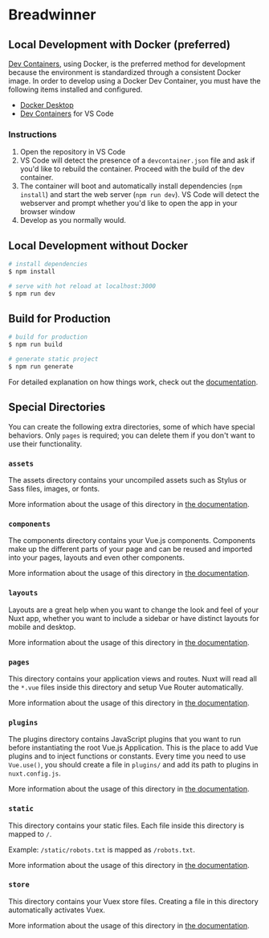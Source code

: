 # Breadwinner

## Local Development with Docker (preferred)

[Dev Containers](https://code.visualstudio.com/remote/advancedcontainers/overview), using Docker, is the preferred method for development because the environment is standardized through a consistent Docker image. In order to develop using a Docker Dev Container, you must have the following items installed and configured.

* [Docker Desktop](https://www.docker.com/products/docker-desktop/)
* [Dev Containers](https://marketplace.visualstudio.com/items?itemName=ms-vscode-remote.remote-containers) for VS Code

### Instructions

1. Open the repository in VS Code
1. VS Code will detect the presence of a `devcontainer.json` file and ask if you'd like to rebuild the container. Proceed with the build of the dev container.
1. The container will boot and automatically install dependencies (`npm install`) and start the web server (`npm run dev`). VS Code will detect the webserver and prompt whether you'd like to open the app in your browser window
1. Develop as you normally would.




## Local Development without Docker

```bash
# install dependencies
$ npm install

# serve with hot reload at localhost:3000
$ npm run dev
```

## Build for Production

```bash
# build for production
$ npm run build

# generate static project
$ npm run generate
```

For detailed explanation on how things work, check out the [documentation](https://nuxtjs.org).

## Special Directories

You can create the following extra directories, some of which have special behaviors. Only `pages` is required; you can delete them if you don't want to use their functionality.

### `assets`

The assets directory contains your uncompiled assets such as Stylus or Sass files, images, or fonts.

More information about the usage of this directory in [the documentation](https://nuxtjs.org/docs/2.x/directory-structure/assets).

### `components`

The components directory contains your Vue.js components. Components make up the different parts of your page and can be reused and imported into your pages, layouts and even other components.

More information about the usage of this directory in [the documentation](https://nuxtjs.org/docs/2.x/directory-structure/components).

### `layouts`

Layouts are a great help when you want to change the look and feel of your Nuxt app, whether you want to include a sidebar or have distinct layouts for mobile and desktop.

More information about the usage of this directory in [the documentation](https://nuxtjs.org/docs/2.x/directory-structure/layouts).

### `pages`

This directory contains your application views and routes. Nuxt will read all the `*.vue` files inside this directory and setup Vue Router automatically.

More information about the usage of this directory in [the documentation](https://nuxtjs.org/docs/2.x/get-started/routing).

### `plugins`

The plugins directory contains JavaScript plugins that you want to run before instantiating the root Vue.js Application. This is the place to add Vue plugins and to inject functions or constants. Every time you need to use `Vue.use()`, you should create a file in `plugins/` and add its path to plugins in `nuxt.config.js`.

More information about the usage of this directory in [the documentation](https://nuxtjs.org/docs/2.x/directory-structure/plugins).

### `static`

This directory contains your static files. Each file inside this directory is mapped to `/`.

Example: `/static/robots.txt` is mapped as `/robots.txt`.

More information about the usage of this directory in [the documentation](https://nuxtjs.org/docs/2.x/directory-structure/static).

### `store`

This directory contains your Vuex store files. Creating a file in this directory automatically activates Vuex.

More information about the usage of this directory in [the documentation](https://nuxtjs.org/docs/2.x/directory-structure/store).
